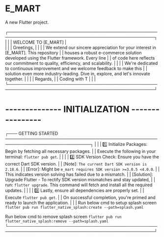 # E_MART

A new Flutter project.

┌──────────────────────────────────────────────────────────────────────────────────────────────────┐
| |
| WELCOME TO [E_MART] |  
| |
| Greetings, |
| |
| We extend our sincere appreciation for your interest in [E_MART]. This repository |
| houses a robust e-commerce solution developed using the Flutter framework. Every line |
| of code here reflects our commitment to quality, efficiency, and scalability. |
| |
| We're dedicated to continuous improvement and we welcome feedback to make this |
| solution even more industry-leading. Dive in, explore, and let's innovate together. |
| |
| Regards, |
| Coding with T |
| |
└──────────────────────────────────────────────────────────────────────────────────────────────────┘

# -------------- INITIALIZATION ----------------

┌─── GETTING STARTED ──────────────────────────────────────────────────────────────────────────────┐
| |
| 1️⃣ Initialize Packages: Begin by fetching all necessary packages. |
| Execute the following in your terminal: `flutter pub get`. |
| |
| 2️⃣ SDK Version Check: Ensure you have the correct Dart SDK version. |
| [Note]: `The current Dart SDK version is 2.18.6`. |
| [Error]: Might be `e_mart requires SDK version >=3.0.5 <4.0.0`. |
| This indicates version solving has failed due to a mismatch. |
| [Solution]: Upgrade Flutter - To rectify SDK version mismatches and stay updated, |
| run: `flutter upgrade`. This command will fetch and install all the required updates. |
| |
| 3️⃣ Lastly, ensure all dependencies are properly set. |
| Execute `flutter pub get`. |
| On successful completion, you're primed and ready to launch the application. |
| |
Run below cmd to setup splash screen
`flutter pub run flutter_native_splash:create --path=splash.yaml`

Run below cmd to remove splash screen
`flutter pub run flutter_native_splash:remove --path=splash.yaml`
└──────────────────────────────────────────────────────────────────────────────────────────────────┘
